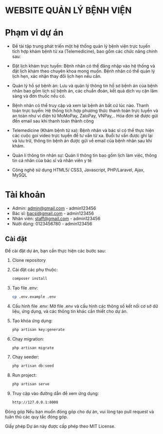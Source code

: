 # WEBSITE QUẢN LÝ BỆNH VIỆN

# Phạm vi dự án

-   Đề tài tập trung phát triển một hệ thống quản lý bệnh viện trực tuyến tích hợp khám
    bệnh từ xa (Telemedicine), bao gồm các chức năng chính sau:
-   Đặt lịch khám trực tuyến: Bệnh nhân có thể đăng nhập vào hệ thống và đặt lịch
    khám theo chuyên khoa mong muốn. Bệnh nhân có thể quản lý lịch hẹn, xác nhận thay
    đổi lịch hẹn nếu cần.
-   Quản lý hồ sơ bệnh án: Lưu và quản lý thông tin hồ sơ bệnh án của bệnh nhân bao
    gồm lịch sử bệnh án, các chuẩn đoán, kết quả dịch vụ cận lâm sàng và đơn thuốc nếu có.
-   Bệnh nhân có thể truy cập và xem lại bệnh án bất cứ lúc nào.
    Thanh toán trực tuyến: Hệ thống tích hợp phương thức thanh toán trực tuyến và an
    toàn như ví điện tử MoMoPay, ZaloPay, VNPay,.. Hóa đơn sẽ được gửi đến email sau khi
    thanh toán thành công
-   Telemedicine (Khám bệnh từ xa): Bệnh nhân và bác sĩ có thể thực hiện các cuộc
    goi video trực tuyến để tư vấn từ xa. Buổi tư vấn được ghi lại và lưu trữ, thông tin bệnh
    án được gửi về email của bệnh nhân sau khi khám.
-   Quản lí thông tin nhân sự: Quản lí thông tin bao gồm lịch làm việc, thông tin cá
    nhân của bác sĩ và nhân viên y tế

-   Công nghệ sử dụng
    HTML5/ CSS3, Javascript, PHP/Laravel, Ajax, MySQL

# Tài khoản

-   Admin: admin@gmail.com - admin123456
-   Bác sĩ: bacsi@gmail.com - admin123456
-   Nhân viên: staff@gmail.com - admin123456
-   Nười dùng: 0123456780 - admin123456

## Cài đặt

Để cài đặt dự án, bạn cần thực hiện các bước sau:

1. Clone repository

2. Cài đặt các phụ thuộc:

    ```bash
    composer install

    ```

3. Tạo file .env:

    ```bash
    cp .env.example .env

    ```

4. Cấu hình file .env:
   Mở file .env và cấu hình các thông số kết nối cơ sở dữ liệu, ứng dụng, và các thông tin khác cần thiết cho dự án.

5. Tạo khóa ứng dụng:

    ```bash
    php artisan key:generate

    ```

6. Chạy migration:

    ```bash
    php artisan migrate

    ```

7. Chạy seeder:

    ```bash
    php artisan db:seed

    ```

8. Run project:

    ```bash
    php artisan serve

    ```

9. Truy cập vào đường dẫn để xem ứng dụng:
    ```bash
    http://127.0.0.1:8000
    ```

Đóng góp
Nếu bạn muốn đóng góp cho dự án, vui lòng tạo pull request và tuân thủ các quy tắc đóng góp.

Giấy phép
Dự án này được cấp phép theo MIT License.
